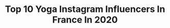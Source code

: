 ---
title: Top 10 Yoga Instagram Influencers In France In 2020
description: >-
  Find top yoga Instagram influencers in France in 2020. Most popular hashtags: #yoga #yogapractice #yogainspiration #yogapose.
platform: Instagram
hits: 382
text_top: Analyze the most popular Instagram profiles on inBeat.
text_bottom: Our platform holds 382 Instagram influencers like this in France for you to collaborate.
profiles:
  - username: "calimoralesofficiel"
    fullname: >-
      Cali Morales
    bio: >-
      ☀️ Journaliste Météo @m6officiel @w9lachaine @6ter 👨‍👩‍👧‍👧 Maman de deux beautés 💕 🧘🏽‍♀️ Yoga Lover - Sport Addict 🏃🏽‍♀️ 💃🏽 Épicurienne
    location: "France"
    followers: 13468
    engagement: 1212
    commentsToLikes: 0.055845
    id: ck0u1ha1pwvl70i190lyon6uc
    verified: false
    hashtags: "#m6, #presentatrice, #lovemyjob, #weekend"
  - username: "kinzingertonya"
    fullname: >-
      Tonya KINZINGER
    bio: >-
      🎬 Actrice Franco-Américaine 🧘‍♀️ Diplômée de Yoga 💃 Passionnée de danse 📩tonyakinzinger.pro@yahoo.com
    location: "France"
    followers: 47514
    engagement: 443
    commentsToLikes: 0.061106
    id: ck5c7o0l47vuq0i11l539xjdv
    verified: true
    hashtags: "#tv, #france2, #fun, #summer"
  - username: "syn_m0"
    fullname: >-
      SyN_m0   || YOGA ||
    bio: >-
      🇫🇷French 📍Toulouse 🙏Yoga 🎓 Coach sportif
    location: "France"
    followers: 8346
    engagement: 946
    commentsToLikes: 0.110845
    id: ck9hc2ftnjghi0j78n83ul4gq
    verified: false
    hashtags: "#asana, #improveyourself, #yogisinvertedpose, #souplesse"
  - username: "val_fitmood"
    fullname: >-
      Valérie
    bio: >-
      Mariée 3enfants Bordeaux/France 👉 Fitness 🏋️‍♀️ Yoga 🧘‍♀️🙆‍♀️ Cardio 🏃‍♀️ Nature 🍃 Nutrition 🥗 Musique 🎶 Bienveillance 💜, Only good feelings please !
    location: "France"
    followers: 12581
    engagement: 748
    commentsToLikes: 0.075271
    id: ck8t60cnbbt3t0j78ng1qwgmk
    verified: false
    hashtags: "#mangermieux, #runningmotivation, #shape, #yoga"
  - username: "mojmoj.fr"
    fullname: >-
      MOJMOJ|Yoga Teacher
    bio: >-
      Ashtanga and Vinyasa Flow (RYT200) @yogaalliance Private class👉🏻DM to book Meditation🧘🏻‍♀️Mantra chanting📿Pranayama 🌬Plant medicine 🍄 📍Paris 🇫🇷
    location: "France"
    followers: 32832
    engagement: 750
    commentsToLikes: 0.020874
    id: ckaouml7r0xjo0i78mdp5o2o6
    verified: false
    hashtags: "#yogapractice, #skiholidays, #mydream, #france"
  - username: "happycoachbyaurelie"
    fullname: >-
      Aurélie EDMOND - Happy Coach
    bio: >-
      ⭐️ Coach diplômée: fitness 💪🏼🏋🏽 - yoga 🙏🏼 - pilates 🎽 🎥 Chaîne YT: Happy Coach 📩 Contact@happy-coach.fr 🚨 PROGRAMME 28JPS ⬇️⬇️⬇️
    location: "France"
    followers: 16819
    engagement: 678
    commentsToLikes: 0.067444
    id: ckf5m1xiiry7n0j23p8s0anrk
    verified: false
    hashtags: ""
  - username: "iliarenon"
    fullname: >-
      Ilia Renon 🌿💛
    bio: >-
      ~ Holistic & Green Lifestyle ॐ Professeure de yoga & méditation ☾ Programme CYCLES FÉMININS @pausesacree ♡ Ateliers & retraites au féminin ☆ Youtube
    location: "France"
    followers: 40376
    engagement: 749
    commentsToLikes: 0.044198
    id: ck0w00ktzbsop0i19g7mmyg05
    verified: false
    hashtags: "#grossesse, #lavie, #grossesse2020, #sisterhood"
  - username: "thomas.holee"
    fullname: >-
      𝗧𝗵𝗼𝗺𝗮𝘀 𝗛𝗼𝗹𝗲𝗲
    bio: >-
      Stay positive every day 🧘🏽‍♂️ 🌞 𝗚.𝗢 𝗪𝗲𝗹𝗹𝗻𝗲𝘀𝘀 | 𝗬𝗼𝗴𝗮 𝗮𝘂 𝗖𝗹𝘂𝗯 𝗠𝗲𝗱 Coach Fitness | Yoga | Danseur | Photographie
    location: "France"
    followers: 7212
    engagement: 611
    commentsToLikes: 0.086083
    id: ck8t8r19klgj80j78vnoxld2e
    verified: false
    hashtags: "#beachvibes, #voyageursdumonde, #holeevibes, #ig"
  - username: "unamouraunaturel"
    fullname: >-
      Nadège ❀ Yoga enfant
    bio: >-
      Puéricultrice ❈ Prof Yoga Enfant ⊙ Toulouse ☽ Autrice relaxations & méditations ❣ Vivre ses émotions ❅ Allaitement non écourté ↟ Massage & Portage BB
    location: "France"
    followers: 22140
    engagement: 883
    commentsToLikes: 0.585835
    id: ck6tkg1l94mou0j71z2eynxqo
    verified: false
    hashtags: "#maternage, #parentalitepositive, #relaxation, #yogaenfant"
  - username: "carolintuitive"
    fullname: >-
      Caroline ❃ Intuitive yoga
    bio: >-
      ☽ Bdx 🇫🇷 ☽ Intuitive #yoga & #acroyoga ☽ Aerial hoop & pole dance ☽ Inspired by #ocean & adventures ☽ Become a @fableticseu VIP member & get -70% 👇🏻
    location: "France"
    followers: 9193
    engagement: 537
    commentsToLikes: 0.274974
    id: ckaoqwslbkrhp0i78scweq6uz
    verified: false
    hashtags: "#babybump, #yogagirl, #aloyoga, #yogainversion"
---
